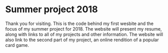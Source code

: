 # Summer project 2018
Thank you for visiting. This is the code behind my first wesbite and the focus of my summer project for 2018.
The website will present my resume, along with links to all of my projects and other information.
The website will also link to the second part of my project, an online rendition of a popular card game.
